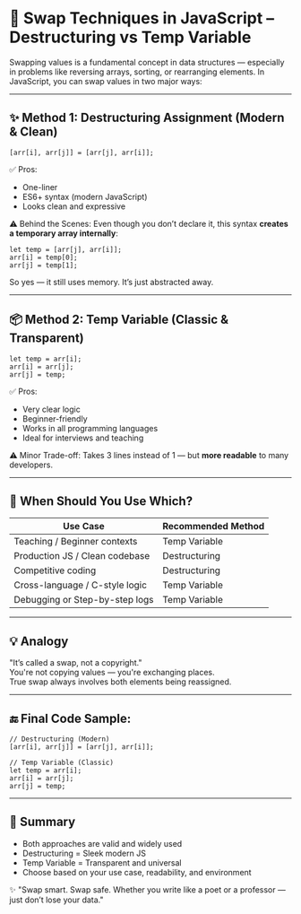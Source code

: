 # 🔁 Swap Techniques in JavaScript – Destructuring vs Temp Variable

Swapping values is a fundamental concept in data structures — especially in problems like reversing arrays, sorting, or rearranging elements. In JavaScript, you can swap values in two major ways:

---

## ✨ Method 1: Destructuring Assignment (Modern & Clean)
```
[arr[i], arr[j]] = [arr[j], arr[i]];
```
✅ Pros:
- One-liner
- ES6+ syntax (modern JavaScript)
- Looks clean and expressive

⚠️ Behind the Scenes:
Even though you don’t declare it, this syntax **creates a temporary array internally**:
```
let temp = [arr[j], arr[i]];
arr[i] = temp[0];
arr[j] = temp[1];
```
So yes — it still uses memory. It’s just abstracted away.

---

## 📦 Method 2: Temp Variable (Classic & Transparent)
```
let temp = arr[i];
arr[i] = arr[j];
arr[j] = temp;
```
✅ Pros:
- Very clear logic
- Beginner-friendly
- Works in all programming languages
- Ideal for interviews and teaching

⚠️ Minor Trade-off:
Takes 3 lines instead of 1 — but **more readable** to many developers.

---

## 🧠 When Should You Use Which?

| Use Case                        | Recommended Method   |
|---------------------------------|----------------------|
| Teaching / Beginner contexts    | Temp Variable        |
| Production JS / Clean codebase  | Destructuring        |
| Competitive coding              | Destructuring        |
| Cross-language / C-style logic  | Temp Variable        |
| Debugging or Step-by-step logs | Temp Variable        |

---

## 💡 Analogy

"It’s called a swap, not a copyright."  
You're not copying values — you're exchanging places.  
True swap always involves both elements being reassigned.

---

## 🔚 Final Code Sample:
```
// Destructuring (Modern)
[arr[i], arr[j]] = [arr[j], arr[i]];

// Temp Variable (Classic)
let temp = arr[i];
arr[i] = arr[j];
arr[j] = temp;
```
---

## 📝 Summary

- Both approaches are valid and widely used
- Destructuring = Sleek modern JS
- Temp Variable = Transparent and universal
- Choose based on your use case, readability, and environment

✨ "Swap smart. Swap safe. Whether you write like a poet or a professor — just don’t lose your data."